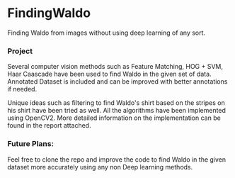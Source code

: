 # FindingWaldo
Finding Waldo from images without using deep learning of any sort.

### Project
Several computer vision methods such as Feature Matching, HOG + SVM, Haar Caascade have been used to find Waldo in the given set of data. Annotated Dataset is included and can be improved with better annotations if needed. 

Unique ideas such as filtering to find Waldo's shirt based on the stripes on his shirt have been tried as well. 
All the algorithms have been implemented using OpenCV2. More detailed information on the implementation can be found in the report attached.

### Future Plans:
Feel free to clone the repo and improve the code to find Waldo in the given dataset more accurately using any non Deep learning methods.
